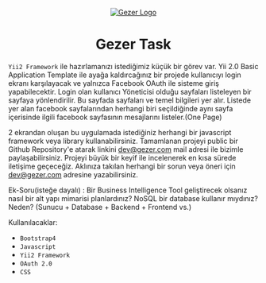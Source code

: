 <div align="center">

[![Gezer Logo](https://avatars.githubusercontent.com/u/78684665?s=200&v=4)](https://github.com/Gezer-Ayakkabi/task)

# Gezer Task

</div>

`Yii2 Framework` ile hazırlamanızı istediğimiz küçük bir görev var. Yii 2.0 Basic Application Template ile ayağa kaldırcağınız bir projede kullanıcıyı login ekranı karşılayacak ve yalnızca Facebook OAuth ile sisteme giriş yapabilecektir. Login olan kullanıcı Yöneticisi olduğu sayfaları listeleyen bir sayfaya yönlendirilir. Bu sayfada sayfaları ve temel bilgileri yer alır. Listede yer alan facebook sayfalarından herhangi biri seçildiğinde aynı sayfa içerisinde ilgili facebook sayfasının mesajlarını listeler.(One Page)

2 ekrandan oluşan bu uygulamada istediğiniz herhangi bir javascript framework veya library kullanabilirsiniz. Tamamlanan projeyi public bir Github Repository'e atarak linkini dev@gezer.com mail adresi ile bizimle paylaşabilirsiniz. Projeyi büyük bir keyif ile incelenerek en kısa sürede iletişime geçeceğiz. Aklınıza takılan herhangi bir sorun veya öneri için dev@gezer.com adresine yazabilirsiniz. 

Ek-Soru(isteğe dayalı) : Bir Business Intelligence Tool geliştirecek olsanız nasıl bir alt yapı mimarisi planlardınız? NoSQL bir database kullanır mıydınız? Neden? (Sunucu + Database + Backend + Frontend vs.)

Kullanılacaklar:

- `Bootstrap4`
- `Javascript`
- `Yii2 Framework`
- `OAuth 2.0`
- `CSS`
